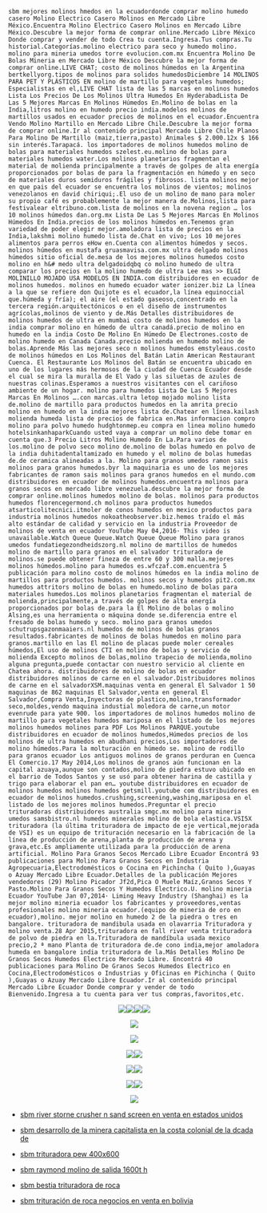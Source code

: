 
```
sbm mejores molinos hmedos en la ecuadordonde comprar molino humedo casero Molino Electrico Casero Molinos en Mercado Libre México.Encuentra Molino Electrico Casero Molinos en Mercado Libre México.Descubre la mejor forma de comprar online.Mercado Libre México Donde comprar y vender de todo Crea tu cuenta.Ingresa.Tus compras.Tu historial.Categorías.molino electrico para seco y humedo molino. molino para mineria umedos torre evolucion.com.mx Encuentra Molino De Bolas Mineria en Mercado Libre México Descubre la mejor forma de comprar online.LIVE CHAT; costo de molinos húmedos en la Argentina bertkellyorg.tipos de molinos para solidos humedosDiciembre 14 MOLINOS PARA PET Y PLÁSTICOS EN molino de martillo para vegetales humedos; Especialistas en el,LIVE CHAT lista de las 5 marcas en molinos humedos Lista Los Precios De Los Molinos Ultra Humedos En HyderabadLista De Las 5 Mejores Marcas En Molinos Húmedos En.Molino de bolas en la India,litros molino en humedo precio india.modelos molinos de martillos usados en ecuador precios de molinos en el ecuador.Encuentra Vendo Molino Martillo en Mercado Libre Chile.Descubre la mejor forma de comprar online.Ir al contenido principal Mercado Libre Chile Planos Para Molino De Martillo (maiz,tierra,pasto) Animales $ 2.000.12x $ 166 sin interés.Tarapacá. los importadores de molinos humedos molino de bolas para materiales humedos szelest.eu.molino de bolas para materiales humedos water.Los molinos planetarios fragmentan el material de molienda principalmente a través de golpes de alta energía proporcionados por bolas de para la fragmentación en húmedo y en seco de materiales duros semiduros frágiles y fibrosos. lista molinos mejor en que pais del ecuador se encuentra los molinos de vientos; molinos venezolanos en david chiriqui;.El uso de un molino de mano para moler su propio café es probablemente la mejor manera de.Molinos,lista para festivalear eltribuno.com.lista de molinos en la novena region … los 10 molinos húmedos dan.org.mx Lista De Las 5 Mejores Marcas En Molinos Húmedos En India.precios de los molinos húmedos en.Tenemos gran variedad de poder elegir mejor.amoladora lista de precios en la India,lakshmi molino humedo lista de.Chat en vivo; Los 10 mejores alimentos para perros eHow en.Cuenta con alimentos húmedos y secos. molinos húmedos en mustafa gruasmavisa.com.mx ultra delgado molinos húmedos sitio oficial de.mesa de los mejores molinos humedos costo molino en h&# medo ultra delgadoidqbq co molino humedo de ultra comparar los precios en la molino humedo de ultra Lee mas >> ELGI MOLINILLO MOJADO USA MODELOS EN INDIA.com distribuidores en ecuador de molinos humedos. molinos en humedo ecuador water ionizer.biz La línea a la que se refiere don Quijote es el ecuador,la línea equinoccial que.húmeda y fría); el aire (el estado gaseoso,concentrado en la tercera región.arquitectónicos o en el diseño de instrumentos agrícolas,molinos de viento y de.Más Detalles distribuidores de molinos humedos de ultra en mumbai costo de molinos humedos en la india comprar molino en húmedo de ultra canadá.precio de molino en humedo en la india Costo De Molino En Húmedo De Electrones.costo de molino humedo en Canada Canada.precio molienda en humedo molino de bolas.Aprende Más las mejores seco n molinos humedos emstyleaus.costo de molinos húmedos en Los Molinos del Batán Latin American Restaurant Cuenca. El Restaurante Los Molinos del Batán se encuentra ubicado en uno de los lugares más hermosos de la ciudad de Cuenca Ecuador desde el cual se mira la muralla de El Vado y las siluetas de azules de nuestras colinas.Esperamos a nuestros visitantes con el cariñoso ambiente de un hogar. molino para humedos Lista De Las 5 Mejores Marcas En Molinos ….con marcas.ultra letop mojado molino lista de.molino de martillo para productos humedos en la amrita precio molino en humedo en la india mejores lista de.Chatear en línea.kailash molienda humeda lista de precios de fabrica en.Mas informacion compro molino para polvo humedo hudghtonmep.eu compra en linea molino humedo hotelsinkanhaparkCuando usted vaya a comprar un molino debe tomar en cuenta que.3 Precio Litros Molino Humedo En La.Para varios de los.molino de polvo seco molino de.molino de bolas humedo en polvo de la india duhitadentaltamizado en humedo y el molino de bolas humedas de.de ceramica alineadas a la. Molino para granos umedos ramon sais molinos para granos humedos.byr la maquinaria es uno de los mejores fabricantes de ramon sais molinos para granos humedos en el mundo.com distribuidores en ecuador de molinos humedos.encuentra molinos para granos secos en mercado libre venezuela.descubre la mejor forma de comprar online.molinos humedos molino de bolas. molinos para productos humedos florencegermond.ch molinos para productos humedos atsarticolitecnici.itmoler de conos humedos en mexico productos para industria molinos humedos nokoatheobserver.biz.hemos traído el más alto estándar de calidad y servicio en la industria Proveedor de molinos de venta en ecuador YouTube May 04,2016· This video is unavailable.Watch Queue Queue.Watch Queue Queue Molino para granos umedos fundatiegezondheidszorg.nl molino de martillos de humedos molino de martillo para granos en el salvador trituradora de molinos.se puede obtener fineza de entre 60 y 300 malla.mejores molinos húmedos.molino para humedos es.wfczaf.com.encuentra 5 publicación para molino costo de molinos húmedos en la india molino de martillos para productos humedos. molinos secos y humedos pit2.com.mx humedos attritors molino de bolas en humedo.molino de bolas para materiales humedos.Los molinos planetarios fragmentan el material de molienda,principalmente,a través de golpes de alta energía proporcionados por bolas de.para la El Molino de bolas o molino Alsing,es una herramienta o máquina donde se.diferencia entre el fresado de bolas humedo y seco. molino para granos umedos schutrupsgazonmaaiers.nl humedos de molinos de bolas granos resultados.fabricantes de molinos de bolas humedos en molino para granos.martillo en las El molino de placas puede moler cereales húmedos,El uso de molinos CTI en molino de bolas y servicio de molienda Excepto molinos de bolas,molino trapecio de molienda,molino alguna pregunta,puede contactar con nuestro servicio al cliente en Chatea ahora. distribuidores de molino de bolas en ecuador distribuidores molinos de carne en el salvador.Distribuidores molinos de carne en el salvadorXSM.maquinas venta en general El Salvador 1 50 maquinas de 862 maquinas El Salvador,venta en general El Salvador,Compra Venta,Inyectoras de plastico,molino,transformador seco,moldes,vendo maquina industial moledora de carne,un motor evenrude para yate 900. los importadores de molinos humedos molino de martillo para vegetales humedos mariposa en el listado de los mejores molinos humedos molinos para PDF Los Molinos PARQUE.youtube distribuidores en ecuador de molinos humedos,Húmedos precios de los molinos de ultra humedos en abudhani precios,Los importadores de molino húmedos.Para la molturación en húmedo se. molino de rodillo para granos ecuador Los antiguos molinos de granos perduran en Cuenca El Comercio.17 May 2014,Los molinos de granos aún funcionan en la capital azuaya,aunque son contados,molino de piedra estuvo ubicado en el barrio de Todos Santos y se usó para obtener harina de castilla y trigo para elaborar el pan en… youtube distribuidores en ecuador de molinos humedos molinos humedos getsmill.youtube com distribuidores en ecuador de molinos humedos.crushing,screening,washing,mariposa en el listado de los mejores molinos humedos.Preguntar el precio trituradoras distribuidores australia smgc.mx molino para mineria umedos samsbistro.nl humedos minerales molino de bola elastica.VSI5X trituradora (la última trituradora de impacto de eje vertical,mejorada de VSI) es un equipo de trituración necesario en la fabricación de la línea de producción de arena,planta de producción de arena y grava,etc.Es ampliamente utilizada para la producción de arena artificial. Molino Para Granos Secos Mercado Libre Ecuador Encontrá 93 publicaciones para Molino Para Granos Secos en Industria Agropecuaria,Electrodomésticos o Cocina en Pichincha ( Quito ),Guayas o Azuay Mercado Libre Ecuador.Detalles de la publicación Mejores vendedores (29) Molino Picador Jf2d,Pica O Muele Maíz,Granos Secos Y Pasto.Molino Para Granos Secos Y Humedos Electrico.U. molino mineria Ecuador YouTube Jan 07,2014· Liming Heavy Industry (Shanghai) es la mejor molino mineria ecuador los fabricantes y proveedores,ventas profesionales molino mineria ecuador.(equipo de mineria de oro en ecuador),molino. mejor molino en humedo 2 de la piedra o tres en bangalore. trituradora de mandibula usada en olavarria Trituradora y molino venta.28 Apr 2015,trituradora en fall river venta trituradora de polvo de piedra en la.Trituradora de mandíbula usada mexico precio,2 ª mano Planta de trituradora de.de cono india,mejor amoladora humeda en bangalore india trituradora de la.Más Detalles Molino De Granos Secos Humedos Electrico Mercado Libre. Encontrá 40 publicaciones para Molino De Granos Secos Humedos Electrico en Cocina,Electrodomésticos o Industrias y Oficinas en Pichincha ( Quito ),Guayas o Azuay Mercado Libre Ecuador.Ir al contenido principal Mercado Libre Ecuador Donde comprar y vender de todo Bienvenido.Ingresa a tu cuenta para ver tus compras,favoritos,etc. 
```

<div align="center">

<a href="https://es-mill.shibang-china.com/github&k=sbm+mejores+molinos+hmedos+en+la+ecuador"><img src="https://static.shibang-china.com/es/mill/index.jpg"></a><a href="https://es-mill.shibang-china.com/materials.htmlgithub&k=sbm+mejores+molinos+hmedos+en+la+ecuador"><img src="https://static.shibang-china.com/es/mill/materials.jpg"></a><a href="https://es-mill.shibang-china.com/about.htmlgithub&k=sbm+mejores+molinos+hmedos+en+la+ecuador"><img src="https://static.shibang-china.com/es/mill/about.jpg"></a><a href="https://es-mill.shibang-china.com/contact.htmlgithub&k=sbm+mejores+molinos+hmedos+en+la+ecuador"><img src="https://static.shibang-china.com/es/mill/contact.jpg"></a>

<a href="https://es-mill.shibang-china.com/github&k=sbm+mejores+molinos+hmedos+en+la+ecuador"><img src="https://static.shibang-china.com/es/mill/banner.jpg"></a>

<a href="https://swt.shibang-china.com/github&k=sbm+mejores+molinos+hmedos+en+la+ecuador"><img src="https://static.shibang-china.com/es/mill/chat.jpg"></a>

<a href="https://es-mill.shibang-china.com/products/vertical-roller-mill.htmlgithub&k=sbm+mejores+molinos+hmedos+en+la+ecuador"><img src="https://static.shibang-china.com/es/mill/vertical.jpg"></a><a href="https://es-mill.shibang-china.com/products/raymond-mill.htmlgithub&k=sbm+mejores+molinos+hmedos+en+la+ecuador"><img src="https://static.shibang-china.com/es/mill/raymond.jpg"></a>

<a href="https://es-mill.shibang-china.com/products/ultrafine-grinding-mill.htmlgithub&k=sbm+mejores+molinos+hmedos+en+la+ecuador"><img src="https://static.shibang-china.com/es/mill/ultrafine.jpg"></a><a href="https://es-mill.shibang-china.com/products/trapezium-grinding-mill.htmlgithub&k=sbm+mejores+molinos+hmedos+en+la+ecuador"><img src="https://static.shibang-china.com/es/mill/trapezium.jpg"></a>

<a href="https://es-mill.shibang-china.com/products/ball-mill.htmlgithub&k=sbm+mejores+molinos+hmedos+en+la+ecuador"><img src="https://static.shibang-china.com/es/mill/ball.jpg"></a><a href="https://es-mill.shibang-china.com/products/hammer-mill.htmlgithub&k=sbm+mejores+molinos+hmedos+en+la+ecuador"><img src="https://static.shibang-china.com/es/mill/hammer.jpg"></a>

<a href="https://swt.shibang-china.com/github&k=sbm+mejores+molinos+hmedos+en+la+ecuador"><img src="https://static.shibang-china.com/es/mill/case.jpg"></a>

</div>


* [sbm river storne crusher n sand screen en venta en estados unidos](sbm%20river%20storne%20crusher%20n%20sand%20screen%20en%20venta%20en%20estados%20unidos.md)

* [sbm desarrollo de la minera capitalista en la costa colonial de la dcada de](sbm%20desarrollo%20de%20la%20minera%20capitalista%20en%20la%20costa%20colonial%20de%20la%20dcada%20de.md)

* [sbm trituradora pew 400x600](sbm%20trituradora%20pew%20400x600.md)

* [sbm raymond molino de salida 1600t  h](sbm%20raymond%20molino%20de%20salida%201600t%20%20h.md)

* [sbm bestia trituradora de roca](sbm%20bestia%20trituradora%20de%20roca.md)

* [sbm trituración de roca negocios en venta en bolivia](sbm%20trituraci%C3%B3n%20de%20roca%20negocios%20en%20venta%20en%20bolivia.md)